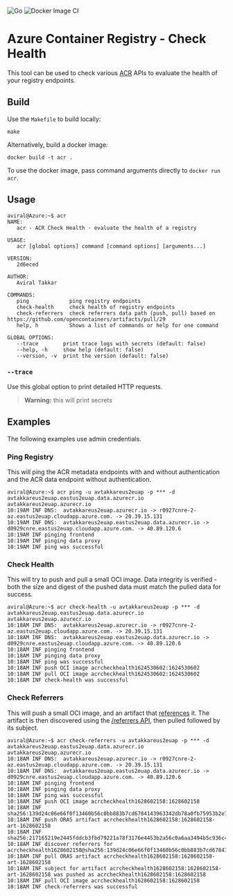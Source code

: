![Go](https://github.com/aviral26/acr-checkhealth/workflows/Go/badge.svg?branch=main)
![Docker Image CI](https://github.com/aviral26/acr-checkhealth/workflows/Docker%20Image%20CI/badge.svg)

# Azure Container Registry - Check Health
This tool can be used to check various [ACR](https://aka.ms/acr) APIs to evaluate the health of your registry endpoints.

## Build
Use the `Makefile` to build locally:
```shell
make
```
Alternatively, build a docker image:
```shell
docker build -t acr .
```
To use the docker image, pass command arguments directly to `docker run acr`.

## Usage

```shell
aviral@Azure:~$ acr
NAME:
   acr - ACR Check Health - evaluate the health of a registry

USAGE:
   acr [global options] command [command options] [arguments...]

VERSION:
   2d6eced

AUTHOR:
   Aviral Takkar

COMMANDS:
   ping             ping registry endpoints
   check-health     check health of registry endpoints
   check-referrers  check referrers data path (push, pull) based on https://github.com/opencontainers/artifacts/pull/29
   help, h          Shows a list of commands or help for one command

GLOBAL OPTIONS:
   --trace        print trace logs with secrets (default: false)
   --help, -h     show help (default: false)
   --version, -v  print the version (default: false)
```

### `--trace`

Use this global option to print detailed HTTP requests.

> **Warning:** this will print secrets

## Examples
The following examples use admin credentials.

### Ping Registry

This will ping the ACR metadata endpoints with and without authentication and the ACR data endpoint without authentication.

```shell
aviral@Azure:~$ acr ping -u avtakkareus2euap -p *** -d avtakkareus2euap.eastus2euap.data.azurecr.io avtakkareus2euap.azurecr.io
10:19AM INF DNS:  avtakkareus2euap.azurecr.io -> r0927cnre-2-az.eastus2euap.cloudapp.azure.com. -> 20.39.15.131
10:19AM INF DNS:  avtakkareus2euap.eastus2euap.data.azurecr.io -> d0929cnre.eastus2euap.cloudapp.azure.com. -> 40.89.120.6
10:19AM INF pinging frontend
10:19AM INF pinging data proxy
10:19AM INF ping was successful
```

### Check Health

This will try to push and pull a small OCI image. Data integrity is verified - both the size and digest of the pushed data must match the pulled data for success.

```shell
aviral@Azure:~$ acr check-health -u avtakkareus2euap -p *** -d avtakkareus2euap.eastus2euap.data.azurecr.io avtakkareus2euap.azurecr.io
10:18AM INF DNS:  avtakkareus2euap.azurecr.io -> r0927cnre-2-az.eastus2euap.cloudapp.azure.com. -> 20.39.15.131
10:18AM INF DNS:  avtakkareus2euap.eastus2euap.data.azurecr.io -> d0929cnre.eastus2euap.cloudapp.azure.com. -> 40.89.120.6
10:18AM INF pinging frontend
10:18AM INF pinging data proxy
10:18AM INF ping was successful
10:18AM INF push OCI image acrcheckhealth1624530602:1624530602
10:18AM INF pull OCI image acrcheckhealth1624530602:1624530602
10:18AM INF check-health was successful
```

### Check Referrers

This will push a small OCI image, and an artifact that [references](https://github.com/opencontainers/artifacts/pull/29) it. The artifact is then discovered using the [/referrers API](https://gist.github.com/aviral26/ca4b0c1989fd978e74be75cbf3f3ea92), then pulled followed by its subject.

```shell
aviral@Azure:~$ acr check-referrers -u avtakkareus2euap -p *** -d avtakkareus2euap.eastus2euap.data.azurecr.io avtakkareus2euap.azurecr.io
10:18AM INF DNS:  avtakkareus2euap.azurecr.io -> r0927cnre-2-az.eastus2euap.cloudapp.azure.com. -> 20.39.15.131
10:18AM INF DNS:  avtakkareus2euap.eastus2euap.data.azurecr.io -> d0929cnre.eastus2euap.cloudapp.azure.com. -> 40.89.120.6
10:18AM INF pinging frontend
10:18AM INF pinging data proxy
10:18AM INF ping was successful
10:18AM INF push OCI image acrcheckhealth1628602158:1628602158
10:18AM INF sha256:139d24c06e66f0f13460b56c0bb883b7cd6784143963342db78a0fb75953b2e7
10:18AM INF push ORAS artifact acrcheckhealth1628602158:1628602158-art-1628602158
10:18AM INF sha256:217165219e2445fddcb3fbd79221a78f3176e4453b2a56c0a6aa3494b5c936c4
10:18AM INF discover referrers for acrcheckhealth1628602158@sha256:139d24c06e66f0f13460b56c0bb883b7cd6784143963342db78a0fb75953b2e7
10:18AM INF pull ORAS artifact acrcheckhealth1628602158:1628602158-art-1628602158
10:18AM INF subject for artifact acrcheckhealth1628602158:1628602158-art-1628602158 was pushed as acrcheckhealth1628602158:1628602158
10:18AM INF pull OCI image acrcheckhealth1628602158:1628602158
10:18AM INF check-referrers was successful
```
